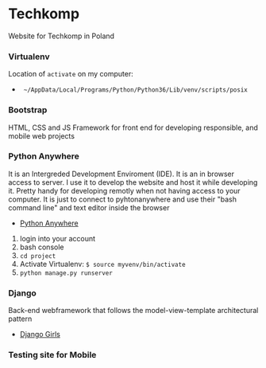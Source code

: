 # Techkomp
Website for Techkomp in Poland 

### Virtualenv 
Location of `activate` on my computer:
*  `  ~/AppData/Local/Programs/Python/Python36/Lib/venv/scripts/posix `

### Bootstrap 
HTML, CSS and JS Framework for front end for developing responsible, and mobile web projects

### Python Anywhere 
It is an Intergreded Development Enviroment (IDE). It is an in browser access to server. I use it to develop the website and host it while developing it. Pretty handy for developing remotly when not having access to your computer. It is just to connect to pyhtonanywhere and use their "bash command line" and text editor inside the browser

* [Python Anywhere](https://www.pythonanywhere.com)

1. login into your account
2. bash console 
3. `cd project`
4. Activate Virtualenv: `$ source myvenv/bin/activate`
5. `python manage.py runserver`


### Django 
Back-end webframework that follows the model-view-template architectural pattern

* [Django Girls](https://djangogirls.org/)


### Testing site for Mobile 


